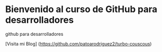# Bienvenido al curso de GitHub para desarrolladores

github para desarrolladores 

[Visita mi Blog] (https://github.com/patoarodriguez2/turbo-couscous)
